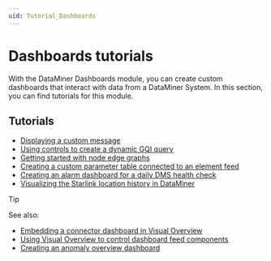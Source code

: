 ```yaml
---
uid: Tutorial_Dashboards
---
```


# Dashboards tutorials

With the DataMiner Dashboards module, you can create custom dashboards that interact with data from a DataMiner System. In this section, you can find tutorials for this module.

## Tutorials

- [Displaying a custom message](xref:Tutorial_Dashboards_Displaying_a_custom_empty_component_message)
- [Using controls to create a dynamic GQI query](xref:Tutorial_Dashboards_Controls_Query)
- [Getting started with node edge graphs](xref:Tutorial_Apps_Node_Edge)
- [Creating a custom parameter table connected to an element feed](xref:Creating_a_parameter_table_connected_to_an_element_feed)
- [Creating an alarm dashboard for a daily DMS health check](xref:Tutorial_Alarm_Dashboard_for_your_daily_DMS_health_check)
- [Visualizing the Starlink location history in DataMiner](xref:Tutorial_Visualizing_Starlink_Location_History_in_DataMiner)

> [!TIP]
> See also:
>
> - [Embedding a connector dashboard in Visual Overview](xref:Tutorial_Embed_Connector_Dashboard_in_Visio)
> - [Using Visual Overview to control dashboard feed components](xref:Using_visio_to_control_dashboard_feed_components)
> - [Creating an anomaly overview dashboard](xref:Creating_Anomaly_Overview_Dashboard)
